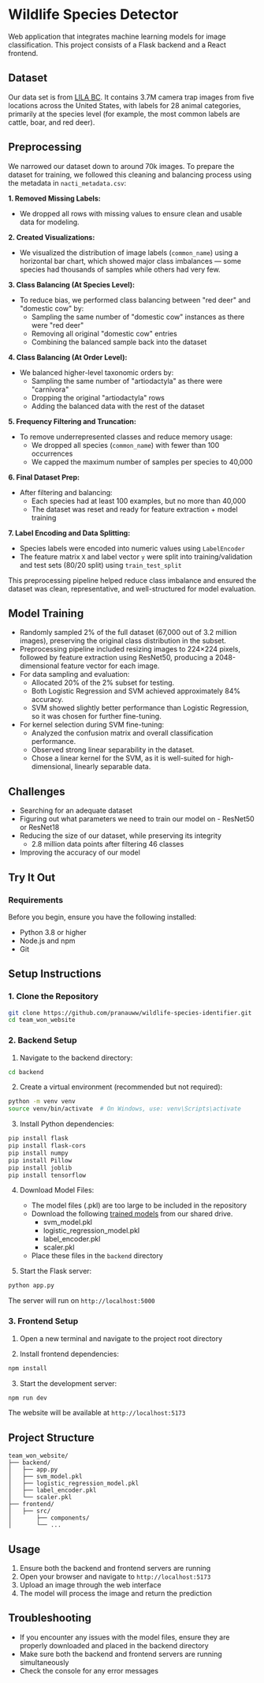 # Wildlife Species Detector

Web application that integrates machine learning models for image classification. This project consists of a Flask backend and a React frontend.

## Dataset
Our data set is from [LILA BC](https://lila.science/datasets/nacti). It contains 3.7M camera trap images from five locations across the United States, with labels for 28 animal categories, primarily at the species level (for example, the most common labels are cattle, boar, and red deer).

## Preprocessing
We narrowed our dataset down to around 70k images. To prepare the dataset for training, we followed this cleaning and balancing process using the metadata in `nacti_metadata.csv`:

**1. Removed Missing Labels:**
* We dropped all rows with missing values to ensure clean and usable data for modeling.

**2. Created Visualizations:**
* We visualized the distribution of image labels (`common_name`) using a horizontal bar chart, which showed major class imbalances — some species had thousands of samples while others had very few.

**3. Class Balancing (At Species Level):**
* To reduce bias, we performed class balancing between "red deer" and "domestic cow" by:
   * Sampling the same number of "domestic cow" instances as there were "red deer"
   * Removing all original "domestic cow" entries
   * Combining the balanced sample back into the dataset
  
**4. Class Balancing (At Order Level):**
* We balanced higher-level taxonomic orders by:
   * Sampling the same number of "artiodactyla" as there were "carnivora"
   * Dropping the original "artiodactyla" rows
   * Adding the balanced data with the rest of the dataset

**5. Frequency Filtering and Truncation:**
* To remove underrepresented classes and reduce memory usage:
   * We dropped all species (`common_name`) with fewer than 100 occurrences
   * We capped the maximum number of samples per species to 40,000

**6. Final Dataset Prep:**
* After filtering and balancing:
   * Each species had at least 100 examples, but no more than 40,000
   * The dataset was reset and ready for feature extraction + model training

**7. Label Encoding and Data Splitting:**
   * Species labels were encoded into numeric values using `LabelEncoder`
   * The feature matrix `X` and label vector `y` were split into training/validation and test sets (80/20 split) using `train_test_split`

This preprocessing pipeline helped reduce class imbalance and ensured the dataset was clean, representative, and well-structured for model evaluation.

## Model Training
* Randomly sampled 2% of the full dataset (67,000 out of 3.2 million images), preserving the original class distribution in the subset.
* Preprocessing pipeline included resizing images to 224×224 pixels, followed by feature extraction using ResNet50, producing a 2048-dimensional feature vector for each image.
* For data sampling and evaluation:
    * Allocated 20% of the 2% subset for testing.
    * Both Logistic Regression and SVM achieved approximately 84% accuracy.
    * SVM showed slightly better performance than Logistic Regression, so it was chosen for further fine-tuning.
* For kernel selection during SVM fine-tuning:
    * Analyzed the confusion matrix and overall classification performance.
    * Observed strong linear separability in the dataset.
    * Chose a linear kernel for the SVM, as it is well-suited for high-dimensional, linearly separable data.
 
## Challenges
* Searching for an adequate dataset
* Figuring out what parameters we need to train our model on - ResNet50 or ResNet18
* Reducing the size of our dataset, while preserving its integrity
   * 2.8 million data points after filtering 46 classes
* Improving the accuracy of our model


## Try It Out

### Requirements
Before you begin, ensure you have the following installed:
- Python 3.8 or higher
- Node.js and npm
- Git

## Setup Instructions

### 1. Clone the Repository
```bash
git clone https://github.com/pranauww/wildlife-species-identifier.git
cd team_won_website
```

### 2. Backend Setup

1. Navigate to the backend directory:
```bash
cd backend
```

2. Create a virtual environment (recommended but not required):
```bash
python -m venv venv
source venv/bin/activate  # On Windows, use: venv\Scripts\activate
```

3. Install Python dependencies:
```bash
pip install flask
pip install flask-cors
pip install numpy
pip install Pillow
pip install joblib
pip install tensorflow
```

4. Download Model Files:
   - The model files (.pkl) are too large to be included in the repository
   - Download the following [trained models](https://drive.google.com/drive/u/0/folders/14Trgbjr6yKJC4dIYobDeo1w65l0gDyEi) from our shared drive.
     - svm_model.pkl
     - logistic_regression_model.pkl
     - label_encoder.pkl
     - scaler.pkl
   - Place these files in the `backend` directory

5. Start the Flask server:
```bash
python app.py
```
The server will run on `http://localhost:5000`

### 3. Frontend Setup

1. Open a new terminal and navigate to the project root directory

2. Install frontend dependencies:
```bash
npm install
```

3. Start the development server:
```bash
npm run dev
```
The website will be available at `http://localhost:5173`

## Project Structure

```
team_won_website/
├── backend/
│   ├── app.py
│   ├── svm_model.pkl
│   ├── logistic_regression_model.pkl
│   ├── label_encoder.pkl
│   └── scaler.pkl
├── frontend/
│   ├── src/
│       ├── components/
│       └── ...
```

## Usage

1. Ensure both the backend and frontend servers are running
2. Open your browser and navigate to `http://localhost:5173`
3. Upload an image through the web interface
4. The model will process the image and return the prediction

## Troubleshooting

- If you encounter any issues with the model files, ensure they are properly downloaded and placed in the backend directory
- Make sure both the backend and frontend servers are running simultaneously
- Check the console for any error messages





